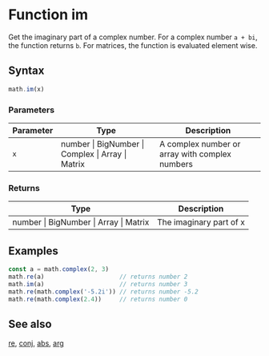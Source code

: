 <!-- Note: This file is automatically generated from source code comments. Changes made in this file will be overridden. -->
# Function im
Get the imaginary part of a complex number.
For a complex number `a + bi`, the function returns `b`.
For matrices, the function is evaluated element wise.
## Syntax
```js
math.im(x)
```
### Parameters
Parameter | Type | Description
--------- | ---- | -----------
`x` | number &#124; BigNumber &#124; Complex &#124; Array &#124; Matrix |  A complex number or array with complex numbers
### Returns
Type | Description
---- | -----------
number &#124; BigNumber &#124; Array &#124; Matrix | The imaginary part of x
## Examples
```js
const a = math.complex(2, 3)
math.re(a)                     // returns number 2
math.im(a)                     // returns number 3
math.re(math.complex('-5.2i')) // returns number -5.2
math.re(math.complex(2.4))     // returns number 0
```
## See also
[re](re.md),
[conj](conj.md),
[abs](abs.md),
[arg](arg.md)
